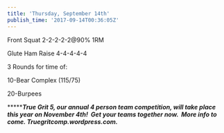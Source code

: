 ```yaml
---
title: 'Thursday, September 14th'
publish_time: '2017-09-14T00:36:05Z'
---
```


Front Squat 2-2-2-2-2\@90% 1RM

Glute Ham Raise 4-4-4-4-4

3 Rounds for time of:

10-Bear Complex (115/75)

20-Burpees

***\*****True Grit 5, our annual 4 person team competition, will take
place this year on November 4th!  Get your teams together now.  More
info to come. Truegritcomp.wordpress.com.***
